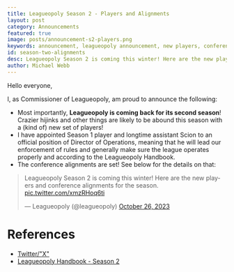 ```yaml
---
title: Leagueopoly Season 2 - Players and Alignments
layout: post
category: Announcements
featured: true
image: posts/announcement-s2-players.png
keywords: announcement, leagueopoly announcement, new players, conference alignments
id: season-two-alignments
desc: Leagueopoly Season 2 is coming this winter! Here are the new players and conference alignments for the season.
author: Michael Webb
---
```


Hello everyone,

I, as Commissioner of Leagueopoly, am proud to announce the following:

- Most importantly, **Leagueopoly is coming back for its second season**! Crazier hijinks and other things are likely to be abound this season with a (kind of) new set of players!
- I have appointed Season 1 player and longtime assistant Scion to an official position of Director of Operations, meaning that he will lead our enforcement of rules and generally make sure the league operates properly and according to the Leagueopoly Handbook.
- The conference alignments are set! See below for the details on that:

<blockquote class="twitter-tweet"><p lang="en" dir="ltr">Leagueopoly Season 2 is coming this winter! Here are the new players and conference alignments for the season. <a href="https://t.co/xmzRHoq6ti">pic.twitter.com/xmzRHoq6ti</a></p>&mdash; Leagueopoly (@leagueopoly) <a href="https://twitter.com/leagueopoly/status/1717563876361879863?ref_src=twsrc%5Etfw">October 26, 2023</a></blockquote> <script async src="https://platform.twitter.com/widgets.js" charset="utf-8"></script>

# References
- [Twitter/"X"](https://twitter.com/Leagueopoly)
- [Leagueopoly Handbook - Season 2](https://docs.google.com/document/d/1i7jF88yNu2AcxKogm39uCA1eF3qLij6mPUU2RDwps6g/edit?usp=sharing)